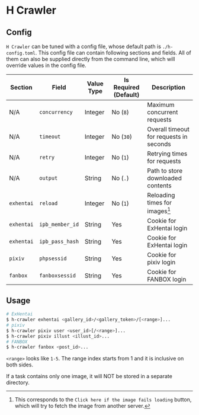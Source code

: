 # H Crawler

## Config

`H Crawler` can be tuned with a config file, whose default path is `./h-config.toml`. This config file can contain following sections and fields. All of them can also be supplied directly from the command line, which will override values in the config file.

| Section | Field | Value Type | Is Required (Default) | Description |
| --- | --- | --- | --- | --- |
| N/A | `concurrency` | Integer | No (`8`) | Maximum concurrent requests |
| N/A | `timeout` | Integer | No (`30`) | Overall timeout for requests in seconds |
| N/A | `retry` | Integer | No (`1`) | Retrying times for requests |
| N/A | `output` | String | No (`.`) | Path to store downloaded contents |
| `exhentai` | `reload` | Integer | No (`1`) | Reloading times for images[^1] |
| `exhentai` | `ipb_member_id` | String | Yes | Cookie for ExHentai login |
| `exhentai` | `ipb_pass_hash` | String | Yes | Cookie for ExHentai login |
| `pixiv` | `phpsessid` | String | Yes | Cookie for pixiv login |
| `fanbox` | `fanboxsessid` | String | Yes | Cookie for FANBOX login |

[^1]: This corresponds to the `Click here if the image fails loading` button, which will try to fetch the image from another server.

## Usage

``` bash
# ExHentai
$ h-crawler exhentai <gallery_id>/<gallery_token>/[<range>]...
# pixiv
$ h-crawler pixiv user <user_id>[/<range>]...
$ h-crawler pixiv illust <illust_id>...
# FANBOX
$ h-crawler fanbox <post_id>...
```

`<range>` looks like `1-5`. The range index starts from 1 and it is inclusive on both sides.

If a task contains only one image, it will NOT be stored in a separate directory.
